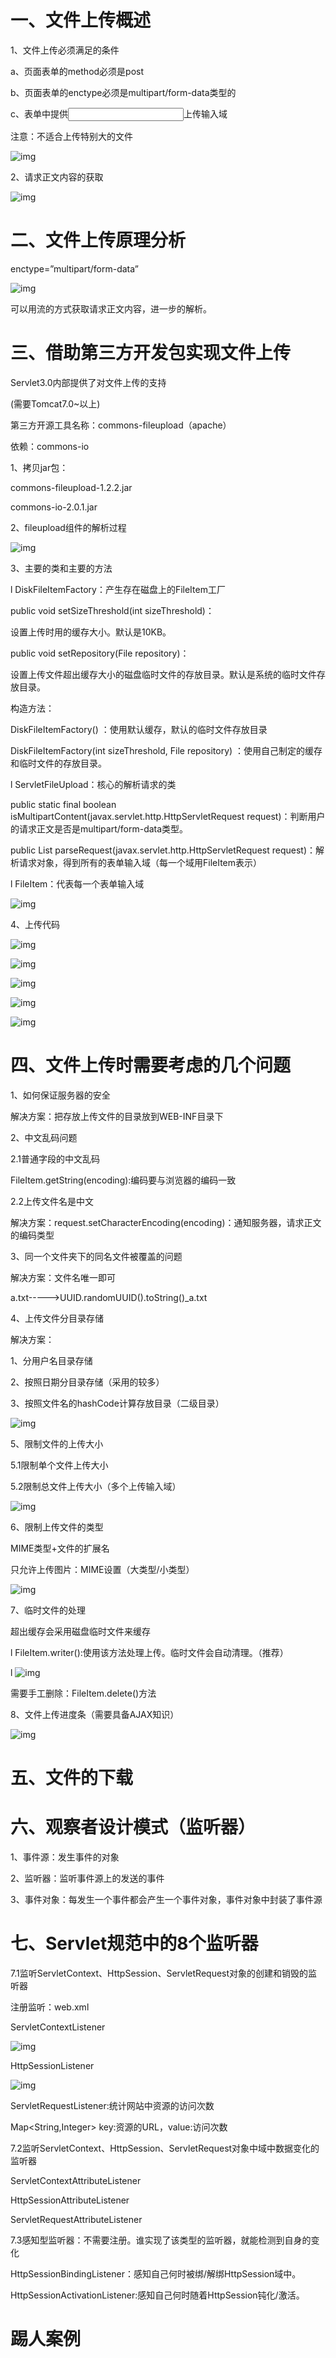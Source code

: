 # 一、文件上传概述

1、文件上传必须满足的条件

a、页面表单的method必须是post

b、页面表单的enctype必须是multipart/form-data类型的

c、表单中提供<input type=”file”/>上传输入域

注意：不适合上传特别大的文件

![img](上传和下载/clip_image002.jpg)

2、请求正文内容的获取

![img](上传和下载/clip_image004.jpg)

 

# 二、文件上传原理分析

enctype=”multipart/form-data”

![img](上传和下载/clip_image005.png)

可以用流的方式获取请求正文内容，进一步的解析。

# 三、借助第三方开发包实现文件上传 

Servlet3.0内部提供了对文件上传的支持

(需要Tomcat7.0~以上)

第三方开源工具名称：commons-fileupload（apache）

依赖：commons-io

1、拷贝jar包：

commons-fileupload-1.2.2.jar

commons-io-2.0.1.jar

2、fileupload组件的解析过程

![img](上传和下载/clip_image007.jpg)

3、主要的类和主要的方法

l DiskFileItemFactory：产生存在磁盘上的FileItem工厂

public void setSizeThreshold(int sizeThreshold)：

设置上传时用的缓存大小。默认是10KB。

public void setRepository(File repository)：

设置上传文件超出缓存大小的磁盘临时文件的存放目录。默认是系统的临时文件存放目录。

构造方法：

DiskFileItemFactory() ：使用默认缓存，默认的临时文件存放目录

DiskFileItemFactory(int sizeThreshold, File repository) ：使用自己制定的缓存和临时文件的存放目录。

l ServletFileUpload：核心的解析请求的类

public static final boolean isMultipartContent(javax.servlet.http.HttpServletRequest request)：判断用户的请求正文是否是multipart/form-data类型。

public List parseRequest(javax.servlet.http.HttpServletRequest request)：解析请求对象，得到所有的表单输入域（每一个域用FileItem表示）

l FileItem：代表每一个表单输入域

![img](上传和下载/clip_image009.jpg)

 

 

4、上传代码

![img](上传和下载/clip_image011.jpg)

![img](上传和下载/clip_image013.jpg)

![img](上传和下载/clip_image015.jpg)

![img](上传和下载/clip_image017.jpg)

![img](上传和下载/clip_image019.jpg)

 

 

 

 

 

# 四、文件上传时需要考虑的几个问题

1、如何保证服务器的安全

解决方案：把存放上传文件的目录放到WEB-INF目录下

2、中文乱码问题

2.1普通字段的中文乱码

FileItem.getString(encoding):编码要与浏览器的编码一致

2.2上传文件名是中文

解决方案：request.setCharacterEncoding(encoding)：通知服务器，请求正文的编码类型

3、同一个文件夹下的同名文件被覆盖的问题

解决方案：文件名唯一即可

a.txt----->UUID.randomUUID().toString()_a.txt

 

4、上传文件分目录存储

解决方案：

1、分用户名目录存储

2、按照日期分目录存储（采用的较多）

3、按照文件名的hashCode计算存放目录（二级目录）

![img](上传和下载/clip_image021.jpg)

5、限制文件的上传大小

5.1限制单个文件上传大小

5.2限制总文件上传大小（多个上传输入域）

![img](上传和下载/clip_image023.jpg)

6、限制上传文件的类型

MIME类型+文件的扩展名

只允许上传图片：MIME设置（大类型/小类型）

![img](上传和下载/clip_image025.jpg)

7、临时文件的处理

超出缓存会采用磁盘临时文件来缓存

 

l FileItem.writer():使用该方法处理上传。临时文件会自动清理。（推荐）

l ![img](上传和下载/clip_image026.png)

需要手工删除：FileItem.delete()方法

8、文件上传进度条（需要具备AJAX知识）

![img](上传和下载/clip_image028.jpg)

# 五、文件的下载

# 六、观察者设计模式（监听器）

1、事件源：发生事件的对象

2、监听器：监听事件源上的发送的事件

3、事件对象：每发生一个事件都会产生一个事件对象，事件对象中封装了事件源

 

# 七、Servlet规范中的8个监听器

7.1监听ServletContext、HttpSession、ServletRequest对象的创建和销毁的监听器

 

注册监听：web.xml

<listener></listener>

 

ServletContextListener

![img](上传和下载/clip_image030.jpg)

 

HttpSessionListener

![img](上传和下载/clip_image032.jpg)

ServletRequestListener:统计网站中资源的访问次数

Map<String,Integer> key:资源的URL，value:访问次数

7.2监听ServletContext、HttpSession、ServletRequest对象中域中数据变化的监听器

ServletContextAttributeListener

HttpSessionAttributeListener

ServletRequestAttributeListener

 

7.3感知型监听器：不需要注册。谁实现了该类型的监听器，就能检测到自身的变化

HttpSessionBindingListener：感知自己何时被绑/解绑HttpSession域中。

HttpSessionActivationListener:感知自己何时随着HttpSession钝化/激活。

 

# 踢人案例

 

 